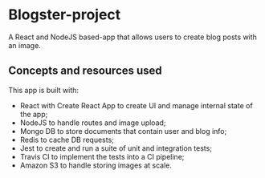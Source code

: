 # Blogster-project

A React and NodeJS based-app that allows users to create blog posts with an image.

## Concepts and resources used

This app is built with:

- React with Create React App to create UI and manage internal state of the app;
- NodeJS to handle routes and image upload;
- Mongo DB to store documents that contain user and blog info;
- Redis to cache DB requests;
- Jest to create and run a suite of unit and integration tests;
- Travis CI to implement the tests into a CI pipeline;
- Amazon S3 to handle storing images at scale.
